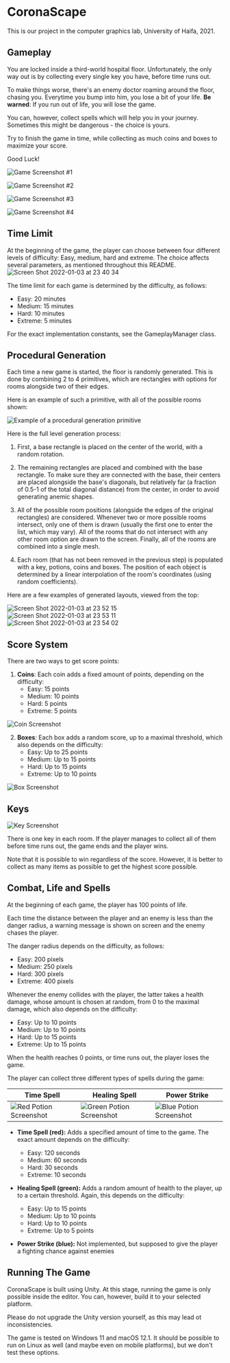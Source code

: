 # CoronaScape

This is our project in the computer graphics lab, University of Haifa, 2021.

## Gameplay

You are locked inside a third-world hospital floor. Unfortunately, the only way out is by collecting every single key you have, before time runs out.

To make things worse, there's an enemy doctor roaming around the floor, chasing you. Everytime you bump into him, you lose a bit of your life. **Be warned**: If you run out of life, you will lose the game.

You can, however, collect spells which will help you in your journey. Sometimes this might be dangerous - the choice is yours.

Try to finish the game in time, while collecting as much coins and boxes to maximize your score.

Good Luck!

![Game Screenshot #1](Images/Screenshot01.png)
  
![Game Screenshot #2](Images/Screenshot02.png)
  
![Game Screenshot #3](Images/Screenshot03.png)
  
![Game Screenshot #4](Images/Screenshot04.png)

## Time Limit

At the beginning of the game, the player can choose between four different levels of difficulty: Easy, medium, hard and extreme. The choice affects several parameters, as mentioned throughout this README.
![Screen Shot 2022-01-03 at 23 40 34](https://user-images.githubusercontent.com/360928/147983365-da7355d7-e214-47b6-af5c-ebac2ae0fe5c.png)


The time limit for each game is determined by the difficulty, as follows:

* Easy: 20 minutes
* Medium: 15 minutes
* Hard: 10 minutes
* Extreme: 5 minutes

For the exact implementation constants, see the GameplayManager class.

## Procedural Generation

Each time a new game is started, the floor is randomly generated. This is done by combining 2 to 4 primitives, which are rectangles with options for rooms alongside two of their edges.

Here is an example of such a primitive, with all of the possible rooms shown:

![Example of a procedural generation primitive](https://user-images.githubusercontent.com/360928/147848241-907f8b2a-1374-46b6-b2b0-76af612ddbed.png)

Here is the full level generation process:

1. First, a base rectangle is placed on the center of the world, with a random rotation.

2. The remaining rectangles are placed and combined with the base rectangle. To make sure they are connected with the base, their centers are placed alongside the base's diagonals, but relatively far (a fraction of 0.5-1 of the total diagonal distance) from the center, in order to avoid generating anemic shapes.

3. All of the possible room positions (alongside the edges of the original rectangles) are considered. Whenever two or more possible rooms intersect, only one of them is drawn (usually the first one to enter the list, which may vary). All of the rooms that do not intersect with any other room option are drawn to the screen. Finally, all of the rooms are combined into a single mesh.

4. Each room (that has not been removed in the previous step) is populated with a key, potions, coins and boxes. The position of each object is determined by a linear interpolation of the room's coordinates (using random coefficients).

Here are a few examples of generated layouts, viewed from the top:


![Screen Shot 2022-01-03 at 23 52 15](https://user-images.githubusercontent.com/360928/147984358-92296aec-e622-4eef-b836-f92c57d5328c.png)
![Screen Shot 2022-01-03 at 23 53 11](https://user-images.githubusercontent.com/360928/147984452-2505152d-2774-4620-85bf-f98a5500ba09.png)
![Screen Shot 2022-01-03 at 23 54 02](https://user-images.githubusercontent.com/360928/147984515-3103e3d4-3048-4974-989d-f0ea36cfd607.png)



## Score System

There are two ways to get score points:

1. **Coins**: Each coin adds a fixed amount of points, depending on the difficulty:
   - Easy: 15 points
   - Medium: 10 points
   - Hard: 5 points
   - Extreme: 5 points
  
![Coin Screenshot](Images/Coin.png)
  
2. **Boxes**: Each box adds a random score, up to a maximal threshold, which also depends on the difficulty:
   - Easy: Up to 25 points
   - Medium: Up to 15 points
   - Hard: Up to 15 points
   - Extreme: Up to 10 points
  
![Box Screenshot](Images/Box.png)
  
## Keys
  
![Key Screenshot](Images/Key.png)
  
There is one key in each room. If the player manages to collect all of them before time runs out, the game ends and the player wins.

Note that it is possible to win regardless of the score. However, it is better to collect as many items as possible to get the highest score possible.

## Combat, Life and Spells

At the beginning of each game, the player has 100 points of life.

Each time the distance between the player and an enemy is less than the danger radius, a warning message is shown on screen and the enemy chases the player.

The danger radius depends on the difficulty, as follows:

* Easy: 200 pixels
* Medium: 250 pixels
* Hard: 300 pixels
* Extreme: 400 pixels

Whenever the enemy collides with the player, the latter takes a health damage, whose amount is chosen at random, from 0 to the maximal damage, which also depends on the difficulty:

* Easy: Up to 10 points
* Medium: Up to 10 points
* Hard: Up to 15 points
* Extreme: Up to 15 points

When the health reaches 0 points, or time runs out, the player loses the game.

The player can collect three different types of spells during the game:

| Time Spell | Healing Spell | Power Strike |
| ---------- | ------------- | ------------ |
| ![Red Potion Screenshot](Images/RedPotion.png) | ![Green Potion Screenshot](Images/GreenPotion.png) | ![Blue Potion Screenshot](Images/BluePotion.png) |

* **Time Spell (red):**
Adds a specified amount of time to the game. The exact amount depends on the difficulty:
  - Easy: 120 seconds
  - Medium: 60 seconds
  - Hard: 30 seconds
  - Extreme: 10 seconds

* **Healing Spell (green):** Adds a random amount of health to the player, up to a certain threshold. Again, this depends on the difficulty:
  - Easy: Up to 15 points
  - Medium: Up to 10 points
  - Hard: Up to 10 points
  - Extreme: Up to 5 points

* **Power Strike (blue):** Not implemented, but supposed to give the player a fighting chance against enemies

## Running The Game

CoronaScape is built using Unity. At this stage, running the game is only possible inside the editor. You can, however, build it to your selected platform.

Please do not upgrade the Unity version yourself, as this may lead ot inconsistencies.

The game is tested on Windows 11 and macOS 12.1. It should be possible to run on Linux as well (and maybe even on mobile platforms), but we don't test these options.

